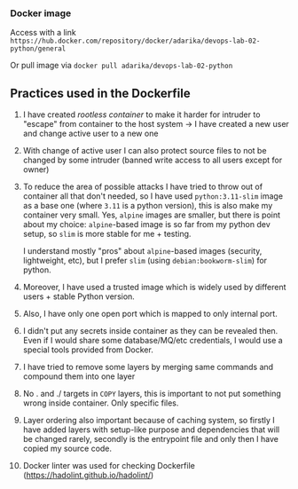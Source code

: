 ### Docker image

Access with a link `https://hub.docker.com/repository/docker/adarika/devops-lab-02-python/general`

Or pull image via `docker pull adarika/devops-lab-02-python`

## Practices used in the Dockerfile

1. I have created *rootless container* to make it harder for intruder to "escape" from container to the host system -> I have created a new user and change active user to a new one
   
2. With change of active user I can also protect source files to not be changed by some intruder (banned write access to all users except for owner)
   
3. To reduce the area of possible attacks I have tried to throw out of container all that don't needed, so I have used `python:3.11-slim` image as a base one (where `3.11` is a python version), this is also make my container very small. Yes, `alpine` images are smaller, but there is point about my choice: `alpine`-based image is so far from my python dev setup, so `slim` is more stable for me + testing.
   
   I understand mostly "pros" about `alpine`-based images (security, lightweight, etc), but I prefer `slim` (using `debian:bookworm-slim`) for python.
   
4. Moreover, I have used a trusted image which is widely used by different users + stable Python version.

5. Also, I have only one open port which is mapped to only internal port.

6. I didn't put any secrets inside container as they can be revealed then. Even if I would share some database/MQ/etc credentials, I would use a special tools provided from Docker.

7. I have tried to remove some layers by merging same commands and compound them into one layer

8. No . and ./ targets in `COPY` layers, this is important to not put something wrong inside container. Only specific files.

9. Layer ordering also important because of caching system, so firstly I have added layers with setup-like purpose and dependencies that will be changed rarely, secondly is the entrypoint file and only then I have copied my source code.

10. Docker linter was used for checking Dockerfile (https://hadolint.github.io/hadolint/)
